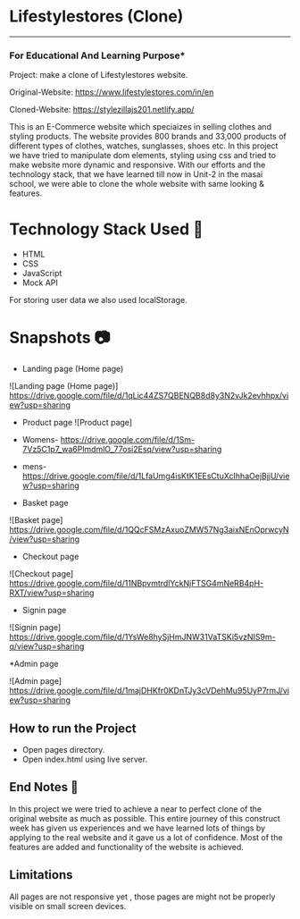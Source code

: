 # Lifestylestores (Clone)
-----
### For Educational And Learning Purpose*



Project: make a clone of Lifestylestores website.

Original-Website: https://www.lifestylestores.com/in/en


Cloned-Website: https://stylezillajs201.netlify.app/


This is an E-Commerce website which speciaizes in selling clothes and styling products. The website provides 800 brands and 33,000 products of different types of clothes, watches, sunglasses, shoes etc.
In this project we have tried to manipulate dom elements, styling using css and tried to make website more dynamic and responsive. With our efforts and the technology stack, that we have learned till now in Unit-2 in the masai school, we were able to clone the whole website with same looking & features.

# Technology Stack Used :star2:
* HTML
* CSS
* JavaScript
* Mock API

For storing user data we also used localStorage.

# Snapshots :camera:
* Landing page (Home page) 

![Landing page (Home page)]  https://drive.google.com/file/d/1qLic44ZS7QBENQB8d8y3N2vJk2evhhpx/view?usp=sharing

* Product page
![Product page]

* Womens- https://drive.google.com/file/d/1Sm-7Vz5C1p7_wa6PlmdmlO_77osi2Esq/view?usp=sharing
* mens- https://drive.google.com/file/d/1LfaUmg4isKtK1EEsCtuXcIhhaOejBjjU/view?usp=sharing

* Basket page

![Basket page] https://drive.google.com/file/d/1QQcFSMzAxuoZMW57Ng3aixNEnOprwcyN/view?usp=sharing

* Checkout page

![Checkout page] https://drive.google.com/file/d/11NBpvmtrdlYckNjFTSG4mNeRB4pH-RXT/view?usp=sharing

* Signin page

![Signin page]  https://drive.google.com/file/d/1YsWe8hySjHmJNW31VaTSKi5vzNIS9m-q/view?usp=sharing


*Admin page

![Admin page] https://drive.google.com/file/d/1majDHKfr0KDnTJy3cVDehMu95UyP7rmJ/view?usp=sharing

## How to run the Project

* Open pages directory.
* Open index.html using live server.

## End Notes :bookmark_tabs:
In this project we were tried to achieve a near to perfect clone of the original website as much as possible. This entire journey of this construct week has given us experiences and we have learned lots of things by applying to the real website and it gave us a lot of confidence. Most of the features are added and functionality of the website is achieved.
## Limitations
All pages are not responsive yet , those pages are might not be properly visible on small screen devices.

